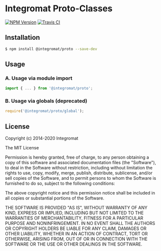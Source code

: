 # Integromat Proto-Classes

[![NPM Version][npm-image]][npm-url] [![Travis CI][travis-image]][travis-url]

## Installation

```sh
$ npm install @integromat/proto --save-dev
```

## Usage

### A. Usage via module import

```ts
import { ... } from '@integromat/proto';
```

### B. Usage via globals (deprecated)

```js
require('@integromat/proto/global');
```

## License

Copyright (c) 2014-2020 Integromat

The MIT License

Permission is hereby granted, free of charge, to any person obtaining a copy of this software and associated documentation files (the "Software"), to deal in the Software without restriction, including without limitation the rights to use, copy, modify, merge, publish, distribute, sublicense, and/or sell copies of the Software, and to permit persons to whom the Software is furnished to do so, subject to the following conditions:

The above copyright notice and this permission notice shall be included in all copies or substantial portions of the Software.

THE SOFTWARE IS PROVIDED "AS IS", WITHOUT WARRANTY OF ANY KIND, EXPRESS OR IMPLIED, INCLUDING BUT NOT LIMITED TO THE WARRANTIES OF MERCHANTABILITY, FITNESS FOR A PARTICULAR PURPOSE AND NONINFRINGEMENT. IN NO EVENT SHALL THE AUTHORS OR COPYRIGHT HOLDERS BE LIABLE FOR ANY CLAIM, DAMAGES OR OTHER LIABILITY, WHETHER IN AN ACTION OF CONTRACT, TORT OR OTHERWISE, ARISING FROM, OUT OF OR IN CONNECTION WITH THE SOFTWARE OR THE USE OR OTHER DEALINGS IN THE SOFTWARE.

[npm-image]: https://img.shields.io/npm/v/imt-proto.svg?style=flat-square
[npm-url]: https://www.npmjs.com/package/imt-proto
[travis-image]: https://img.shields.io/travis/integromat/imt-proto/master.svg?style=flat-square&label=unit
[travis-url]: https://travis-ci.org/integromat/imt-proto
